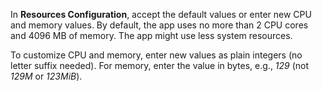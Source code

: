 &NewLine;

In **Resources Configuration**, accept the default values or enter new CPU and memory values. By default, the app uses no more than 2 CPU cores and 4096 MB of memory. The app might use less system resources.

To customize CPU and memory, enter new values as plain integers (no letter suffix needed). For memory, enter the value in bytes, e.g., *129* (not *129M* or *123MiB*).
